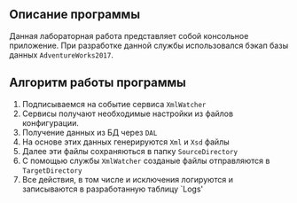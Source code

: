 ## Описание программы ##
Данная лабораторная работа представляет собой консольное приложение. При разработке данной службы использовался бэкап базы данных `AdventureWorks2017`.

## Алгоритм работы программы ##
1. Подписываемся на событие сервиса `XmlWatcher`
3. Сервисы получают необходимые настройки из файлов конфигурации.
2. Получение данных из БД через `DAL`
5. На основе этих данных генерируются `Xml` и `Xsd` файлы
6. Далее эти файлы сохраняються в папку `SourceDirectory`
7. С помощью службы `XmlWatcher` созданые файлы отправляются в `TargetDirectory`
8. Все действия, в том числе и исключения логируются и записываются в разработанную таблицу `Logs'

